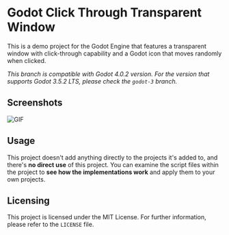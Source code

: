 # Godot Click Through Transparent Window
This is a demo project for the Godot Engine that features a transparent window with click-through capability and a Godot icon that moves randomly when clicked.

*This branch is compatible with Godot 4.0.2 version. For the version that supports Godot 3.5.2 LTS, please check the `godot-3` branch.*
## Screenshots
![GIF](https://media.giphy.com/media/v1.Y2lkPTc5MGI3NjExNmQ2YjVlNDQxMjg0YjkwNGE0M2NmNjVmM2Y1MGY4MTVjODc1OTg5OCZjdD1n/COJgkxdrHxaAaeFX0W/giphy.gif)
## Usage
This project doesn't add anything directly to the projects it's added to, and there's **no direct use** of this project. You can examine the script files within the project to **see how the implementations work** and apply them to your own projects.
## Licensing
This project is licensed under the MIT License. For further information, please refer to the `LICENSE` file.
